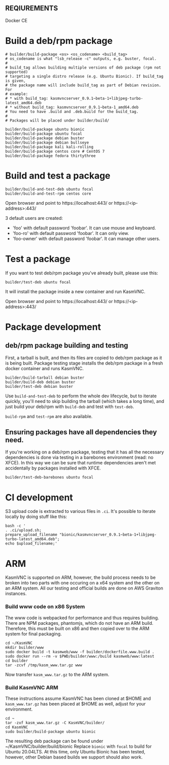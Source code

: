 ## REQIUREMENTS
Docker CE

# Build a deb/rpm package
```
# builder/build-package <os> <os_codename> <build_tag>
# os_codename is what "lsb_release -c" outputs, e.g. buster, focal.
#
# build_tag allows building multiple versions of deb package (rpm not supported)
# targeting a single distro release (e.g. Ubuntu Bionic). If build_tag is given,
# the package name will include build_tag as part of Debian revision. For
# example:
# * with build_tag: kasmvncserver_0.9.1~beta-1+libjpeg-turbo-latest_amd64.deb
# * without build_tag: kasmvncserver_0.9.1~beta-1_amd64.deb
# You need to have .build and .deb.build for the build_tag.
#
# Packages will be placed under builder/build/

builder/build-package ubuntu bionic
builder/build-package ubuntu focal
builder/build-package debian buster
builder/build-package debian bullseye
builder/build-package kali kali-rolling
builder/build-package centos core # CentOS 7
builder/build-package fedora thirtythree
```

# Build and test a package
```
builder/build-and-test-deb ubuntu focal
builder/build-and-test-rpm centos core
```

Open browser and point to https://localhost:443/ or https://\<ip-address\>:443/

3 default users are created:
* 'foo' with default password 'foobar'. It can use mouse and keyboard.
* 'foo-ro' with default password 'foobar'. It can only view.
* 'foo-owner' with default password 'foobar'. It can manage other users.

# Test a package

If you want to test deb/rpm package you've already built, please use this:
```
builder/test-deb ubuntu focal
```
It will install the package inside a new container and run KasmVNC.

Open browser and point to https://localhost:443/ or https://\<ip-address\>:443/

# Package development

## deb/rpm package building and testing

First, a tarball is built, and then its files are copied to deb/rpm package as
it is being built.
Package testing stage installs the deb/rpm package in a fresh docker container
and runs KasmVNC.

```
builder/build-tarball debian buster
builder/build-deb debian buster
builder/test-deb debian buster
```

Use `build-and-test-deb` to perform the whole dev lifecycle, but to iterate
quickly, you'll need to skip building the tarball (which takes a long time), and
just build your deb/rpm with `build-deb` and test with `test-deb`.

`build-rpm` and `test-rpm` are also available.

## Ensuring packages have all dependencies they need.

If you're working on a deb/rpm package, testing that it has all the necessary
dependencies is done via testing in a barebones environment (read: no XFCE). In
this way we can be sure that runtime dependencies aren't met accidentally by
packages installed with XFCE.

```
builder/test-deb-barebones ubuntu focal
```
# CI development

S3 upload code is extracted to various files in `.ci`. It's possible to iterate
locally by doing stuff like this:

```
bash -c '
. .ci/upload.sh;
prepare_upload_filename "bionic/kasmvncserver_0.9.1~beta-1+libjpeg-turbo-latest_amd64.deb";
echo $upload_filename;'
```

# ARM

KasmVNC is supported on ARM, however, the build process needs to be broken into two parts with one occuring on a x64 system and the other on an ARM system. All our testing and official builds are done on AWS Graviton instances.

### Build www code on x86 System
The www code is webpacked for performance and thus requires building. There are NPM packages, phantomjs, which do not have an ARM build. Therefore, this must be built on x86 and then copied over to the ARM system for final packaging.

```
cd ~/KasmVNC
mkdir builder/www
sudo docker build -t kasmweb/www -f builder/dockerfile.www.build .
sudo docker run --rm -v $PWD/builder/www:/build kasmweb/www:latest
cd builder
tar -zcvf /tmp/kasm_www.tar.gz www
```

Now transfer ```kasm_www.tar.gz``` to the ARM system.

### Build KasmVNC ARM
These instructions assume KasmVNC has been cloned at $HOME and ```kasm_www.tar.gz``` has been placed at $HOME as well, adjust for your environment.

```
cd ~
tar -zxf kasm_www.tar.gz -C KasmVNC/builder/
cd KasmVNC
sudo builder/build-package ubuntu bionic
```
The resulting deb package can be found under ~/KasmVNC/builder/build/bionic
Replace ```bionic``` with ```focal``` to build for Ubuntu 20.04LTS. At this time, only Ubuntu Bionic has been tested, however, other Debian based builds we support should also work.
